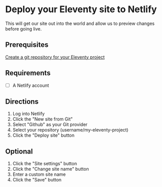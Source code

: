 # Deploy your Eleventy site to Netlify

This will get our site out into the world and allow us to preview changes before going live.

## Prerequisites

[Create a git repository for your Eleventy project](/recipes/create-a-github-repository-for-your-eleventy-site/) 

## Requirements

- [ ]  A Netlify account

## Directions

1. Log into Netlify
2. Click the "New site from Git"
3. Select "Github" as your Git provider
4. Select your repository (username/my-eleventy-project)
5. Click the "Deploy site" button

## Optional

1. Click the "Site settings" button
2. Click the "Change site name" button
3. Enter a custom site name
4. Click the "Save" button